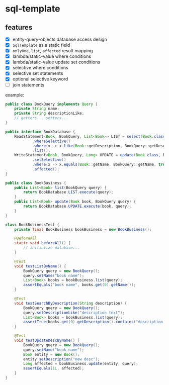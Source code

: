 # sql-template

## features

- [x] entity-query-objects database access design
- [x] `SqlTemplate` as a static field
- [x] `onlyOne`, `list`, `affected` result mapping
- [x] lambda/static-value where conditions
- [x] lambda/static-value update set conditions
- [x] selective where conditions
- [x] selective set statements
- [x] optional selective keyword
- [ ] join statements

example:

```java
public class BookQuery implements Query {
    private String name;
    private String descriptionLike;
    // getters... setters...
}

public interface BookDatabase {
    ReadStatement<Book, BookQuery, List<Book>> LIST = select(Book.class, BookQuery.class)
            .whereSelective()
            .where(x -> x.like(Book::getDescription, BookQuery::getDescriptionLike))
            .list();
    WriteStatement<Book, BookQuery, Long> UPDATE = update(Book.class, BookQuery.class)
            .setSelective()
            .where(x -> x.equals(Book::getName, BookQuery::getName, true))// query by name selective
            .affected();
}

public class BookBusiness {
    public List<Book> list(BookQuery query) {
        return BookDatabase.LIST.execute(query);
    }
    public List<Book> update(Book book, BookQuery query) {
        return BookDatabase.UPDATE.execute(book, query);
    }
}

class BookBusinessTest {
    private final BookBusiness bookBusiness = new BookBusiness();

    @BeforeAll
    static void beforeAll() {
        // initialize database...
    }

    @Test
    void testListByName() {
        BookQuery query = new BookQuery();
        query.setName("book name");
        List<Book> books = bookBusiness.list(query);
        assertEquals("book name", books.get(0).getName());
    }

    @Test
    void testSearchByDescription(String description) {
        BookQuery query = new BookQuery();
        query.setDescriptionLike("description text");
        List<Book> books = bookBusiness.list(query);
        assertTrue(books.get(0).getDescription().contains("description text"));
    }

    @Test
    void testUpdateDescByName() {
        BookQuery query = new BookQuery();
        query.setName("book name");
        Book entity = new Book();
        entity.setDescription("new desc");
        Long affected = bookBusiness.update(entity, query);
        assertEquals(1L, affected);
    }
}
```
